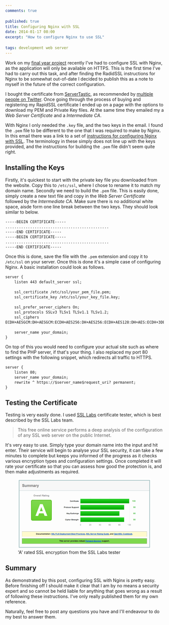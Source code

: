 ```yaml
---
comments: true

published: true
title: Configuring Nginx with SSL
date: 2014-01-17 08:00
excerpt: "How to configure Nginx to use SSL"

tags: development web server
---
```


Work on my [final year project](/notebook/2013/08/server-observer/ "Server Observer - Server Monitoring made Simple") recently I've had to configure SSL with Nginx, as the application will only be available on HTTPS. This is the first time I've had to carry out this task, and after finding the RadidSSL instructions for Nginx to be somewhat out-of-date I decided to publish this as a note to myself in the future of the correct configuration. 

I bought the certificate from [ServerTastic](https://www.servertastic.com "ServerTastic SSL"), as recommended by [multiple people on Twitter](https://twitter.com/danielsgroves/status/420205640175194112 "SSL providor recommendations on Twitter"). Once going through the process of buying and registering my RapidSSL certificate I ended up on a page with the options to download my PEM and Private Key files. At the same time they emailed my a *Web Server Certificate* and a *Intermediate CA*. 

With Nginx I only needed the `.key` file, and the two keys in the email. I found the `.pem` file to be different to the one that I was required to make by Nginx. In this email there was a link to a set of [instructions for configuring Nginx with SSL](https://knowledge.rapidssl.com/support/ssl-certificate-support/index?page=content&actp=CROSSLINK&id=SO17664 "Nginx Installation Instructions for Nginx server"). The terminology in these simply does not line up with the keys provided, and the instructions for building the `.pem` file didn't seem quite right. 

## Installing the Keys

Firstly, it's quickest to start with the private key file you downloaded from the website. Copy this to `/etc/ssl`, where I chose to rename it to match my domain name. Secondly we need to build the `.pem` file. This is easily done, simply create a new text file and copy in the *Web Server Certificate* followed by the *Intermediate CA*. Make sure there is no additional white space, aisde form one line break between the two keys. They should look similar to below. 

```
-----BEGIN CERTIFICATE-----
..............................................
-----END CERTIFICATE-----
-----BEGIN CERTIFICATE-----
..............................................
-----END CERTIFICATE-----
```

Once this is done, save the file with the `.pem` extension and copy it to `/etc/ssl` on your server. Once this is done it's a simple case of configuring Nginx. A basic installation could look as follows. 

```
server {
    listen 443 default_server ssl;

    ssl_certificate /etc/ssl/your_pem_file.pem;
    ssl_certificate_key /etc/ssl/your_key_file.key;

    ssl_prefer_server_ciphers On;
    ssl_protocols SSLv3 TLSv1 TLSv1.1 TLSv1.2;
    ssl_ciphers ECDH+AESGCM:DH+AESGCM:ECDH+AES256:DH+AES256:ECDH+AES128:DH+AES:ECDH+3DES:DH+3DES:RSA+AES:RSA+3DES:!aNULL:!MD5:!DSS;

    server_name your_domain; 
}
```

On top of this you would need to configure your actual site such as where to find the PHP server, if that's your thing. I also replaced my port 80 settings with the following snippet, which redirects all traffic to HTTPS. 

```
server {
    listen 80;
    server_name your_domain;
    rewrite ^ https://$server_name$request_uri? permanent;
}
```

## Testing the Certificate

Testing is very easily done. I used [SSL Labs](https://www.ssllabs.com/ssltest/ "") certificate tester, which is best described by the SSL Labs team. 

> This free online service performs a deep analysis of the configuration of any SSL web server on the public Internet. 

It's very easy to use. Simply type your domain name into the input and hit enter. Their service will begin to analyse your SSL security, it can take a few minutes to complete but keeps you informed of the progress as it checks various encryption types and configuration settings. Once completed it will rate your certificate so that you can assess how good the protection is, and then make adjustments as required. 

<figure>
    <img src="/assets/development/2014-01-16-nginx-with-ssl/ssllabs-approval.png" alt="'A' rated SSL encryption from the SSL Labs tester" />
    <figcaption>'A' rated SSL encryption from the SSL Labs tester</figcaption>
</figure>

## Summary

As demonstrated by this post, configuring SSL with Nginx is pretty easy. Before finishing off I should make it clear that I am by no means a security expert and so cannot be held liable for anything that goes wrong as a result of following these instructions. I've only really published them for my own reference. 

Naturally, feel free to post any questions you have and I'll endeavour to do my best to answer them. 
